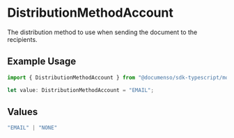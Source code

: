 # DistributionMethodAccount

The distribution method to use when sending the document to the recipients.

## Example Usage

```typescript
import { DistributionMethodAccount } from "@documenso/sdk-typescript/models/operations";

let value: DistributionMethodAccount = "EMAIL";
```

## Values

```typescript
"EMAIL" | "NONE"
```